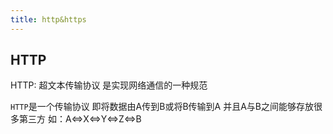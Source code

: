 ```yaml
---
title: http&https
---
```


## HTTP

HTTP: 超文本传输协议 是实现网络通信的一种规范

`HTTP`是一个传输协议 即将数据由A传到B或将B传输到A 并且A与B之间能够存放很多第三方 如：A<=>X<=>Y<=>Z<=>B